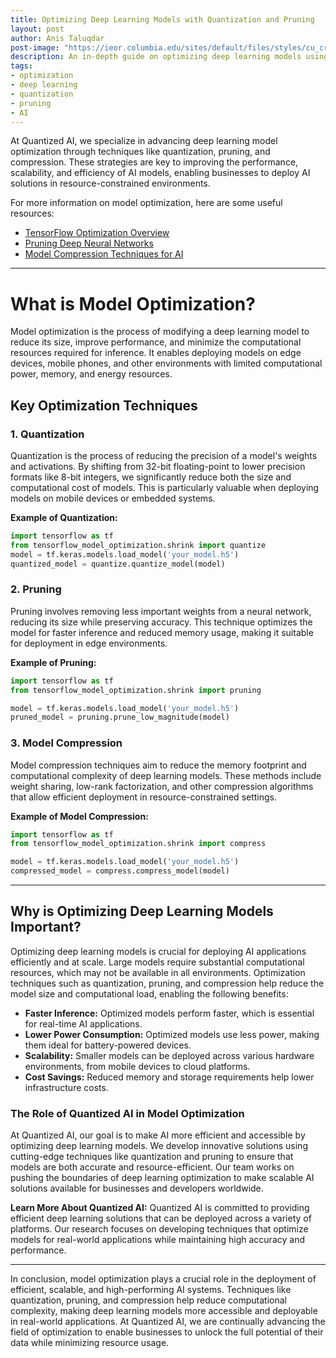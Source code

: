 ```yaml
---
title: Optimizing Deep Learning Models with Quantization and Pruning
layout: post
author: Anis Taluqdar
post-image: "https://ieor.columbia.edu/sites/default/files/styles/cu_crop/public/content/images/research-optimization-01.jpg?itok=bPwlJ-f4"
description: An in-depth guide on optimizing deep learning models using quantization, pruning, and other advanced techniques.
tags:
- optimization
- deep learning
- quantization
- pruning
- AI
---
```


At Quantized AI, we specialize in advancing deep learning model optimization through techniques like quantization, pruning, and compression. These strategies are key to improving the performance, scalability, and efficiency of AI models, enabling businesses to deploy AI solutions in resource-constrained environments.

For more information on model optimization, here are some useful resources:
* [TensorFlow Optimization Overview](https://www.tensorflow.org/guide/keras/optimizers)
* [Pruning Deep Neural Networks](https://arxiv.org/abs/1710.01878)
* [Model Compression Techniques for AI](https://arxiv.org/abs/1611.06777)

---

# What is Model Optimization?
Model optimization is the process of modifying a deep learning model to reduce its size, improve performance, and minimize the computational resources required for inference. It enables deploying models on edge devices, mobile phones, and other environments with limited computational power, memory, and energy resources.

## Key Optimization Techniques

### 1. Quantization
Quantization is the process of reducing the precision of a model's weights and activations. By shifting from 32-bit floating-point to lower precision formats like 8-bit integers, we significantly reduce both the size and computational cost of models. This is particularly valuable when deploying models on mobile devices or embedded systems.

**Example of Quantization:**

```python
import tensorflow as tf
from tensorflow_model_optimization.shrink import quantize
model = tf.keras.models.load_model('your_model.h5')
quantized_model = quantize.quantize_model(model)
```

### 2. Pruning
Pruning involves removing less important weights from a neural network, reducing its size while preserving accuracy. This technique optimizes the model for faster inference and reduced memory usage, making it suitable for deployment in edge environments.

**Example of Pruning:**

```python
import tensorflow as tf
from tensorflow_model_optimization.shrink import pruning

model = tf.keras.models.load_model('your_model.h5')
pruned_model = pruning.prune_low_magnitude(model)
```

### 3. Model Compression
Model compression techniques aim to reduce the memory footprint and computational complexity of deep learning models. These methods include weight sharing, low-rank factorization, and other compression algorithms that allow efficient deployment in resource-constrained settings.

**Example of Model Compression:**

```python
import tensorflow as tf
from tensorflow_model_optimization.shrink import compress

model = tf.keras.models.load_model('your_model.h5')
compressed_model = compress.compress_model(model)
```

---

## Why is Optimizing Deep Learning Models Important?

Optimizing deep learning models is crucial for deploying AI applications efficiently and at scale. Large models require substantial computational resources, which may not be available in all environments. Optimization techniques such as quantization, pruning, and compression help reduce the model size and computational load, enabling the following benefits:
- **Faster Inference:** Optimized models perform faster, which is essential for real-time AI applications.
- **Lower Power Consumption:** Optimized models use less power, making them ideal for battery-powered devices.
- **Scalability:** Smaller models can be deployed across various hardware environments, from mobile devices to cloud platforms.
- **Cost Savings:** Reduced memory and storage requirements help lower infrastructure costs.

### The Role of Quantized AI in Model Optimization
At Quantized AI, our goal is to make AI more efficient and accessible by optimizing deep learning models. We develop innovative solutions using cutting-edge techniques like quantization and pruning to ensure that models are both accurate and resource-efficient. Our team works on pushing the boundaries of deep learning optimization to make scalable AI solutions available for businesses and developers worldwide.

**Learn More About Quantized AI:**
Quantized AI is committed to providing efficient deep learning solutions that can be deployed across a variety of platforms. Our research focuses on developing techniques that optimize models for real-world applications while maintaining high accuracy and performance.

---

In conclusion, model optimization plays a crucial role in the deployment of efficient, scalable, and high-performing AI systems. Techniques like quantization, pruning, and compression help reduce computational complexity, making deep learning models more accessible and deployable in real-world applications. At Quantized AI, we are continually advancing the field of optimization to enable businesses to unlock the full potential of their data while minimizing resource usage.

